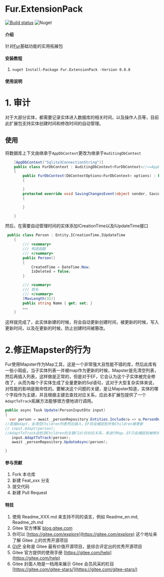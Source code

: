 # Fur.ExtensionPack
[![Build status](https://dev.azure.com/windylulu/Fur.ExtensionPack/_apis/build/status/Fur.ExtensionPack-CI)](https://dev.azure.com/windylulu/Fur.ExtensionPack/_build/latest?definitionId=2)
![Nuget](https://img.shields.io/nuget/v/Fur.ExtensionPack)
#### 介绍
针对[Fur](http://https://gitee.com/monksoul/Fur)基础功能的实用拓展包



#### 安装教程

1.  `nuget Install-Package Fur.ExtensionPack -Version 0.0.8`

#### 使用说明

# 1.  审计
对于大部分实体，都需要记录实体进入数据库的相关时间，以及操作人员等，目前此扩展包支持实体创建时间和修改时间的自动管理。
## 使用
将数据库上下文由继承于`AppDbContext`更改为继承于`AuditingDbContext`
```c#
    [AppDbContext("Sqlite3ConnectionString")]
    public class FurDbContext : AuditingDbContext<FurDbContext>//<=AppDbContext<FurDbContext>
    {
        public FurDbContext(DbContextOptions<FurDbContext> options) : base(options)
        {

        }
        protected override void SavingChangesEvent(object sender, SavingChangesEventArgs e)
        {

        }

    }
```
然后，在需要自动管理时间的实体添加ICreationTime以及IUpdateTime接口
```c#
 public class Person : Entity,ICreationTime,IUpdateTime
    {
        /// <summary>
        /// 构造函数
        /// </summary>
        public Person()
        {
            CreatedTime = DateTime.Now;
            IsDeleted = false;
        }

        /// <summary>
        /// 姓名
        /// </summary>
        [MaxLength(32)]
        public string Name { get; set; }
        。。。
    }
```
这样就完成了，此实体新建的时候，将会自动更新创建时间，被更新的时候，写入更新时间，以及在更新的时候，防止创建时间被篡改。
# 2.修正Mapster的行为
Fur使用Mapster作为Map工具，这是一个非常强大且性能不错的库，然后此库有一些小瑕疵，当子实体列表一并被map作为更新的时候，Mapster是先清空列表，然后再插入列表，这样做是正常的，但是对于EF，它会认为这个子实体被完全修改了，从而为每个子实体生成了全量更新的Sql语句，这对于大型复杂实体来说，对性能的影响是致命性的。要解决这个问题的关键，是让Mapster知道，实体的哪个字段作为主键，并且根据主键去查找对应关系，应此本扩展包提供了一个`AdaptToTrack`拓展方法能够很方便地进行调用。
```c#
public async Task Update(PersonInputDto input)
{
  var person = await _personRepository.Entities.Include(u => u.PersonDetail).Include(u => u.Childrens).Include(u => u.Posts).SingleAsync(u => u.Id == input.Id.Value);
//直接Adapt，会清空Children列表然后插入，EF将会捕捉到所有Children被更新
// input.Adapt(person);
//AdaptToTrack会检测Children的主键(Id)的对应关系，来进行Map，EF只会捕捉到被修改过的更新
   input.AdaptToTrack(person);
   await _personRepository.UpdateAsync(person);

}
```
#### 参与贡献

1.  Fork 本仓库
2.  新建 Feat_xxx 分支
3.  提交代码
4.  新建 Pull Request


#### 特技

1.  使用 Readme\_XXX.md 来支持不同的语言，例如 Readme\_en.md, Readme\_zh.md
2.  Gitee 官方博客 [blog.gitee.com](https://blog.gitee.com)
3.  你可以 [https://gitee.com/explore](https://gitee.com/explore) 这个地址来了解 Gitee 上的优秀开源项目
4.  [GVP](https://gitee.com/gvp) 全称是 Gitee 最有价值开源项目，是综合评定出的优秀开源项目
5.  Gitee 官方提供的使用手册 [https://gitee.com/help](https://gitee.com/help)
6.  Gitee 封面人物是一档用来展示 Gitee 会员风采的栏目 [https://gitee.com/gitee-stars/](https://gitee.com/gitee-stars/)
